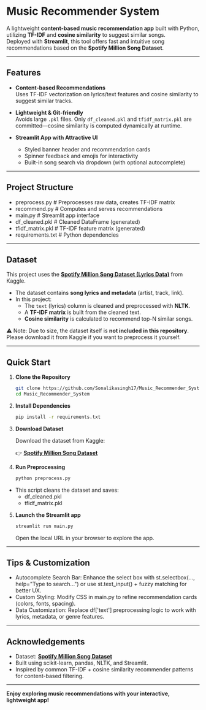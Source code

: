 #  Music Recommender System

A lightweight **content-based music recommendation app** built with Python, utilizing **TF-IDF** and **cosine similarity** to suggest similar songs.  
Deployed with **Streamlit**, this tool offers fast and intuitive song recommendations based on the **Spotify Million Song Dataset**.

---

##  Features

- **Content-based Recommendations**  
  Uses TF-IDF vectorization on lyrics/text features and cosine similarity to suggest similar tracks.

- **Lightweight & Git-friendly**  
  Avoids large `.pkl` files. Only `df_cleaned.pkl` and `tfidf_matrix.pkl` are committed—cosine similarity is computed dynamically at runtime.

- **Streamlit App with Attractive UI**  
  - Styled banner header and recommendation cards  
  - Spinner feedback and emojis for interactivity  
  - Built-in song search via dropdown (with optional autocomplete)

---

##  Project Structure

-  preprocess.py # Preprocesses raw data, creates TF-IDF matrix
-  recommend.py # Computes and serves recommendations
-  main.py # Streamlit app interface
-  df_cleaned.pkl # Cleaned DataFrame (generated)
-  tfidf_matrix.pkl # TF-IDF feature matrix (generated)
-  requirements.txt # Python dependencies

---

##  Dataset

This project uses the [**Spotify Million Song Dataset (Lyrics Data)**](https://www.kaggle.com/datasets/notshrirang/spotify-million-song-dataset/data) from Kaggle.  

- The dataset contains **song lyrics and metadata** (artist, track, link).  
- In this project:
  - The `text` (lyrics) column is cleaned and preprocessed with **NLTK**.  
  - A **TF-IDF matrix** is built from the cleaned text.  
  - **Cosine similarity** is calculated to recommend top-N similar songs.  

⚠️ Note: Due to size, the dataset itself is **not included in this repository**. Please download it from Kaggle if you want to preprocess it yourself.

---

##  Quick Start

1. **Clone the Repository**

   ```bash
   git clone https://github.com/Sonalikasingh17/Music_Recommender_System.git
   cd Music_Recommender_System
    ```
2. **Install Dependencies**
   ```bash
   pip install -r requirements.txt
    ```
3. **Download Dataset**

    Download the dataset from Kaggle:

    👉 [**Spotify Million Song Dataset**](https://www.kaggle.com/datasets/notshrirang/spotify-million-song-dataset/data)

4. **Run Preprocessing**
   ```bash
   python preprocess.py
   ```
- This script cleans the dataset and saves:
  - df_cleaned.pkl
  - tfidf_matrix.pkl

5. **Launch the Streamlit app**
   ```bash
   streamlit run main.py
    ```
   Open the local URL in your browser to explore the app.
   
---


## Tips & Customization

- Autocomplete Search Bar: Enhance the select box with st.selectbox(..., help="Type to search...") or use st.text_input() + fuzzy matching for better UX.
- Custom Styling: Modify CSS in main.py to refine recommendation cards (colors, fonts, spacing).
- Data Customization: Replace df['text'] preprocessing logic to work with lyrics, metadata, or genre features.
  
--- 

## Acknowledgements

- Dataset:  [**Spotify Million Song Dataset**](https://www.kaggle.com/datasets/notshrirang/spotify-million-song-dataset/data) 
- Built using scikit-learn, pandas, NLTK, and Streamlit.
- Inspired by common TF-IDF + cosine similarity recommender patterns for content-based filtering.
  
--- 

**Enjoy exploring music recommendations with your interactive, lightweight app!**

